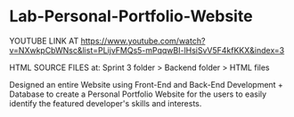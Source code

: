 # Lab-Personal-Portfolio-Website

YOUTUBE LINK AT https://www.youtube.com/watch?v=NXwkpCbWNsc&list=PLijvFMQs5-mPqqwBI-lHsiSvV5F4kfKKX&index=3

 HTML SOURCE FILES at:
Sprint 3 folder > Backend folder > HTML files

Designed an entire Website using Front-End and Back-End Development + Database to create a Personal Portfolio Website for the users to easily identify the featured developer's skills and interests.
